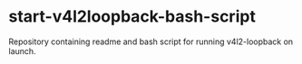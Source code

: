 # start-v4l2loopback-bash-script
Repository containing readme and bash script for running v4l2-loopback on launch.
